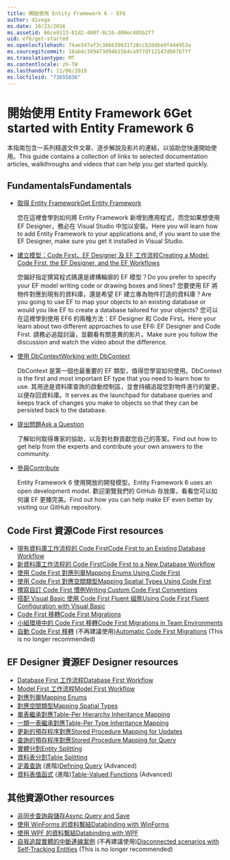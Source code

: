```yaml
---
title: 開始使用 Entity Framework 6 - EF6
author: divega
ms.date: 10/23/2016
ms.assetid: 66ce9113-81d2-480f-8c16-d00ec405b2f7
uid: ef6/get-started
ms.openlocfilehash: 74ae347af3c386639631f28ccb2ddbe9f444953a
ms.sourcegitcommit: 18ab4c349473d94b15b4ca977df12147db07b77f
ms.translationtype: MT
ms.contentlocale: zh-TW
ms.lasthandoff: 11/06/2019
ms.locfileid: "73655836"
---
```

# <a name="get-started-with-entity-framework-6"></a><span data-ttu-id="9b8fc-102">開始使用 Entity Framework 6</span><span class="sxs-lookup"><span data-stu-id="9b8fc-102">Get started with Entity Framework 6</span></span>

<span data-ttu-id="9b8fc-103">本指南包含一系列精選文件文章、逐步解說及影片的連結，以協助您快速開始使用。</span><span class="sxs-lookup"><span data-stu-id="9b8fc-103">This guide contains a collection of links to selected documentation articles, walkthroughs and videos that can help you get started quickly.</span></span>

## <a name="fundamentals"></a><span data-ttu-id="9b8fc-104">Fundamentals</span><span class="sxs-lookup"><span data-stu-id="9b8fc-104">Fundamentals</span></span>

* [<span data-ttu-id="9b8fc-105">取得 Entity Framework</span><span class="sxs-lookup"><span data-stu-id="9b8fc-105">Get Entity Framework</span></span>](~/ef6/fundamentals/install.md)

  <span data-ttu-id="9b8fc-106">您在這裡會學到如何將 Entity Framework 新增到應用程式，而您如果想使用 EF Designer，務必在 Visual Studio 中加以安裝。</span><span class="sxs-lookup"><span data-stu-id="9b8fc-106">Here you will learn how to add Entity Framework to your applications and, if you want to use the EF Designer, make sure you get it installed in Visual Studio.</span></span>

* [<span data-ttu-id="9b8fc-107">建立模型：Code First、EF Designer 及 EF 工作流程</span><span class="sxs-lookup"><span data-stu-id="9b8fc-107">Creating a Model: Code First, the EF Designer, and the EF Workflows</span></span>](~/ef6/modeling/index.md)

  <span data-ttu-id="9b8fc-108">您偏好指定撰寫程式碼還是建構輪廓的 EF 模型？</span><span class="sxs-lookup"><span data-stu-id="9b8fc-108">Do you prefer to specify your EF model writing code or drawing boxes and lines?</span></span>
<span data-ttu-id="9b8fc-109">您要使用 EF 將物件對應到現有的資料庫，還是希望 EF 建立專為物件打造的資料庫？</span><span class="sxs-lookup"><span data-stu-id="9b8fc-109">Are you going to use EF to map your objects to an existing database or would you like EF to create a database tailored for your objects?</span></span>
<span data-ttu-id="9b8fc-110">您可以在這裡學到使用 EF6 的兩種方法：EF Designer 和 Code First。</span><span class="sxs-lookup"><span data-stu-id="9b8fc-110">Here your learn about two different approaches to use EF6: EF Designer and Code First.</span></span>
<span data-ttu-id="9b8fc-111">請務必追蹤討論，並觀看有關差異的影片。</span><span class="sxs-lookup"><span data-stu-id="9b8fc-111">Make sure you follow the discussion and watch the video about the difference.</span></span>

* [<span data-ttu-id="9b8fc-112">使用 DbContext</span><span class="sxs-lookup"><span data-stu-id="9b8fc-112">Working with DbContext</span></span>](~/ef6/fundamentals/working-with-dbcontext.md)

  <span data-ttu-id="9b8fc-113">DbContext 是第一個也最重要的 EF 類型，值得您學習如何使用。</span><span class="sxs-lookup"><span data-stu-id="9b8fc-113">DbContext is the first and most important EF type that you need to learn how to use.</span></span> <span data-ttu-id="9b8fc-114">其用途是資料庫查詢的啟動控制區，並會持續追蹤您對物件進行的變更，以便存回資料庫。</span><span class="sxs-lookup"><span data-stu-id="9b8fc-114">It serves as the launchpad for database queries and keeps track of changes you make to objects so that they can be persisted back to the database.</span></span>

* [<span data-ttu-id="9b8fc-115">提出問題</span><span class="sxs-lookup"><span data-stu-id="9b8fc-115">Ask a Question</span></span>](~/ef6/resources/get-help.md)

  <span data-ttu-id="9b8fc-116">了解如何取得專家的協助，以及對社群貢獻您自己的答案。</span><span class="sxs-lookup"><span data-stu-id="9b8fc-116">Find out how to get help from the experts and contribute your own answers to the community.</span></span>

* [<span data-ttu-id="9b8fc-117">參與</span><span class="sxs-lookup"><span data-stu-id="9b8fc-117">Contribute</span></span>](https://github.com/aspnet/EntityFramework6/)

  <span data-ttu-id="9b8fc-118">Entity Framework 6 使用開放的開發模型。</span><span class="sxs-lookup"><span data-stu-id="9b8fc-118">Entity Framework 6 uses an open development model.</span></span> <span data-ttu-id="9b8fc-119">歡迎瀏覽我們的 GitHub 存放庫，看看您可以如何讓 EF 更臻完美。</span><span class="sxs-lookup"><span data-stu-id="9b8fc-119">Find out how you can help make EF even better by visiting our GitHub repository.</span></span>

## <a name="code-first-resources"></a><span data-ttu-id="9b8fc-120">Code First 資源</span><span class="sxs-lookup"><span data-stu-id="9b8fc-120">Code First resources</span></span>

  - [<span data-ttu-id="9b8fc-121">現有資料庫工作流程的 Code First</span><span class="sxs-lookup"><span data-stu-id="9b8fc-121">Code First to an Existing Database Workflow</span></span>](~/ef6/modeling/code-first/workflows/existing-database.md)
  - [<span data-ttu-id="9b8fc-122">新資料庫工作流程的 Code First</span><span class="sxs-lookup"><span data-stu-id="9b8fc-122">Code First to a New Database Workflow</span></span>](~/ef6/modeling/code-first/workflows/new-database.md)
  - [<span data-ttu-id="9b8fc-123">使用 Code First 對應列舉</span><span class="sxs-lookup"><span data-stu-id="9b8fc-123">Mapping Enums Using Code First</span></span>](~/ef6/modeling/code-first/data-types/enums.md)
  - [<span data-ttu-id="9b8fc-124">使用 Code First 對應空間類型</span><span class="sxs-lookup"><span data-stu-id="9b8fc-124">Mapping Spatial Types Using Code First</span></span>](~/ef6/modeling/code-first/data-types/spatial.md)
  - [<span data-ttu-id="9b8fc-125">撰寫自訂 Code First 慣例</span><span class="sxs-lookup"><span data-stu-id="9b8fc-125">Writing Custom Code First Conventions</span></span>](~/ef6/modeling/code-first/conventions/custom.md)
  - [<span data-ttu-id="9b8fc-126">搭配 Visual Basic 使用 Code First Fluent 組態</span><span class="sxs-lookup"><span data-stu-id="9b8fc-126">Using Code First Fluent Configuration with Visual Basic</span></span>](~/ef6/modeling/code-first/fluent/vb.md)
  - [<span data-ttu-id="9b8fc-127">Code First 移轉</span><span class="sxs-lookup"><span data-stu-id="9b8fc-127">Code First Migrations</span></span>](~/ef6/modeling/code-first/migrations/index.md)
  - [<span data-ttu-id="9b8fc-128">小組環境中的 Code First 移轉</span><span class="sxs-lookup"><span data-stu-id="9b8fc-128">Code First Migrations in Team Environments</span></span>](~/ef6/modeling/code-first/migrations/teams.md)
  - <span data-ttu-id="9b8fc-129">[自動 Code First 移轉](~/ef6/modeling/code-first/migrations/automatic.md) (不再建議使用)</span><span class="sxs-lookup"><span data-stu-id="9b8fc-129">[Automatic Code First Migrations](~/ef6/modeling/code-first/migrations/automatic.md) (This is no longer recommended)</span></span>

## <a name="ef-designer-resources"></a><span data-ttu-id="9b8fc-130">EF Designer 資源</span><span class="sxs-lookup"><span data-stu-id="9b8fc-130">EF Designer resources</span></span>
  - [<span data-ttu-id="9b8fc-131">Database First 工作流程</span><span class="sxs-lookup"><span data-stu-id="9b8fc-131">Database First Workflow</span></span>](~/ef6/modeling/designer/workflows/database-first.md)
  - [<span data-ttu-id="9b8fc-132">Model First 工作流程</span><span class="sxs-lookup"><span data-stu-id="9b8fc-132">Model First Workflow</span></span>](~/ef6/modeling/designer/workflows/model-first.md)
  - [<span data-ttu-id="9b8fc-133">對應列舉</span><span class="sxs-lookup"><span data-stu-id="9b8fc-133">Mapping Enums</span></span>](~/ef6/modeling/designer/data-types/enums.md)
  - [<span data-ttu-id="9b8fc-134">對應空間類型</span><span class="sxs-lookup"><span data-stu-id="9b8fc-134">Mapping Spatial Types</span></span>](~/ef6/modeling/designer/data-types/spatial.md)
  - [<span data-ttu-id="9b8fc-135">單表繼承對應</span><span class="sxs-lookup"><span data-stu-id="9b8fc-135">Table-Per Hierarchy Inheritance Mapping</span></span>](~/ef6/modeling/designer/inheritance/tph.md)
  - [<span data-ttu-id="9b8fc-136">一類一表繼承對應</span><span class="sxs-lookup"><span data-stu-id="9b8fc-136">Table-Per Type Inheritance Mapping</span></span>](~/ef6/modeling/designer/inheritance/tpt.md)
  - [<span data-ttu-id="9b8fc-137">更新的預存程序對應</span><span class="sxs-lookup"><span data-stu-id="9b8fc-137">Stored Procedure Mapping for Updates</span></span>](~/ef6/modeling/designer/stored-procedures/cud.md)
  - [<span data-ttu-id="9b8fc-138">查詢的預存程序對應</span><span class="sxs-lookup"><span data-stu-id="9b8fc-138">Stored Procedure Mapping for Query</span></span>](~/ef6/modeling/designer/stored-procedures/query.md)
  - [<span data-ttu-id="9b8fc-139">實體分割</span><span class="sxs-lookup"><span data-stu-id="9b8fc-139">Entity Splitting</span></span>](~/ef6/modeling/designer/entity-splitting.md)
  - [<span data-ttu-id="9b8fc-140">資料表分割</span><span class="sxs-lookup"><span data-stu-id="9b8fc-140">Table Splitting</span></span>](~/ef6/modeling/designer/table-splitting.md)
  - <span data-ttu-id="9b8fc-141">[定義查詢](~/ef6/modeling/designer/advanced/defining-query.md) (進階)</span><span class="sxs-lookup"><span data-stu-id="9b8fc-141">[Defining Query](~/ef6/modeling/designer/advanced/defining-query.md) (Advanced)</span></span>
  - <span data-ttu-id="9b8fc-142">[資料表值函式](~/ef6/modeling/designer/advanced/tvfs.md) (進階)</span><span class="sxs-lookup"><span data-stu-id="9b8fc-142">[Table-Valued Functions](~/ef6/modeling/designer/advanced/tvfs.md) (Advanced)</span></span>

## <a name="other-resources"></a><span data-ttu-id="9b8fc-143">其他資源</span><span class="sxs-lookup"><span data-stu-id="9b8fc-143">Other resources</span></span>
  - [<span data-ttu-id="9b8fc-144">非同步查詢與儲存</span><span class="sxs-lookup"><span data-stu-id="9b8fc-144">Async Query and Save</span></span>](~/ef6/fundamentals/async.md)
  - [<span data-ttu-id="9b8fc-145">使用 WinForms 的資料繫結</span><span class="sxs-lookup"><span data-stu-id="9b8fc-145">Databinding with WinForms</span></span>](~/ef6/fundamentals/databinding/winforms.md)
  - [<span data-ttu-id="9b8fc-146">使用 WPF 的資料繫結</span><span class="sxs-lookup"><span data-stu-id="9b8fc-146">Databinding with WPF</span></span>](~/ef6/fundamentals/databinding/wpf.md)
  - <span data-ttu-id="9b8fc-147">[自我追蹤實體的中斷連線案例](~/ef6/fundamentals/disconnected-entities/self-tracking-entities/walkthrough.md) (不再建議使用)</span><span class="sxs-lookup"><span data-stu-id="9b8fc-147">[Disconnected scenarios with Self-Tracking Entities](~/ef6/fundamentals/disconnected-entities/self-tracking-entities/walkthrough.md) (This is no longer recommended)</span></span>
